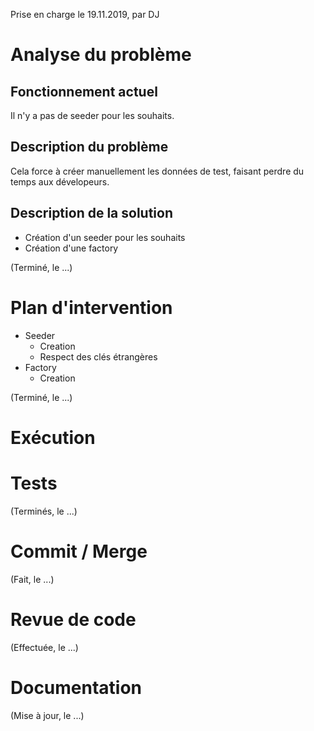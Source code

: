 Prise en charge le 19.11.2019, par DJ

# Analyse du problème

## Fonctionnement actuel

Il n'y a pas de seeder pour les souhaits.

## Description du problème

Cela force à créer manuellement les données de test, faisant perdre du temps aux dévelopeurs.

## Description de la solution

- Création d'un seeder pour les souhaits
- Création d'une factory

(Terminé, le ...)

# Plan d'intervention

- Seeder
    - Creation
    - Respect des clés étrangères
- Factory
    - Creation

(Terminé, le ...)

# Exécution


# Tests

(Terminés, le ...)

# Commit / Merge

(Fait, le ...)

# Revue de code

(Effectuée, le ...)

# Documentation

(Mise à jour, le ...)
